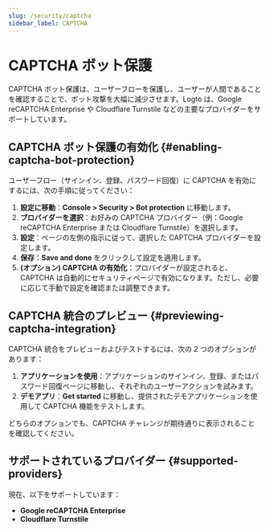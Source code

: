```yaml
---
slug: /security/captcha
sidebar_label: CAPTCHA
---
```


# CAPTCHA ボット保護

CAPTCHA ボット保護は、ユーザーフローを保護し、ユーザーが人間であることを確認することで、ボット攻撃を大幅に減少させます。Logto は、Google reCAPTCHA Enterprise や Cloudflare Turnstile などの主要なプロバイダーをサポートしています。

## CAPTCHA ボット保護の有効化 {#enabling-captcha-bot-protection}

ユーザーフロー（サインイン、登録、パスワード回復）に CAPTCHA を有効にするには、次の手順に従ってください：

1. **設定に移動**：**Console > Security > Bot protection** に移動します。
2. **プロバイダーを選択**：お好みの CAPTCHA プロバイダー（例：Google reCAPTCHA Enterprise または Cloudflare Turnstile）を選択します。
3. **設定**：ページの左側の指示に従って、選択した CAPTCHA プロバイダーを設定します。
4. **保存**：**Save and done** をクリックして設定を適用します。
5. **(オプション) CAPTCHA の有効化**：プロバイダーが設定されると、CAPTCHA は自動的にセキュリティページで有効になります。ただし、必要に応じて手動で設定を確認または調整できます。

## CAPTCHA 統合のプレビュー {#previewing-captcha-integration}

CAPTCHA 統合をプレビューおよびテストするには、次の 2 つのオプションがあります：

1. **アプリケーションを使用**：アプリケーションのサインイン、登録、またはパスワード回復ページに移動し、それぞれのユーザーアクションを試みます。
2. **デモアプリ**：**Get started** に移動し、提供されたデモアプリケーションを使用して CAPTCHA 機能をテストします。

どちらのオプションでも、CAPTCHA チャレンジが期待通りに表示されることを確認してください。

## サポートされているプロバイダー {#supported-providers}

現在、以下をサポートしています：

- **Google reCAPTCHA Enterprise**
- **Cloudflare Turnstile**
